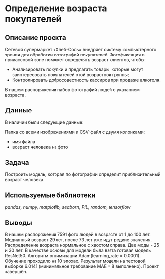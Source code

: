 # Определение возраста покупателей

## Описание проекта

Сетевой супермаркет «Хлеб-Соль» внедряет систему компьютерного зрения для обработки фотографий покупателей. Фотофиксация в прикассовой зоне поможет определять возраст клиентов, чтобы:
- Анализировать покупки и предлагать товары, которые могут заинтересовать покупателей этой возрастной группы;
- Контролировать добросовестность кассиров при продаже алкоголя.

В нашем распоряжении набор фотографий людей с указанием возраста.

## Данные

В наличии были следующие данные:

Папка со всеми изображениями и CSV-файл с двумя колонками:
- имя файла
- возраст человека на фото

## Задача
 
Построить модель, которая по фотографии определит приблизительный возраст человека.

## Используемые библиотеки
*pandas, numpy, matplotlib, seaborn, PIL, random, tensorflow*

## Выводы

В нашем распоряжении 7591 фото людей в возрасте от 1 до 100 лет. Медианный возраст 29 лет, после 73 лет уже идут редкие значения. Распределение возраста нормальное с хвостом справа. Две моды - 25 и 30 лет. В качестве основы для модели была взята готовая модель ResNet50. Алгоритм оптимизации Adam(learning_rate = 0.0001). Обучение проходило на 10 эпохах. Результат модели на тестовой выборке 6.0141 (минимальное требование MAE = 8 выполнено). Проект завершён.